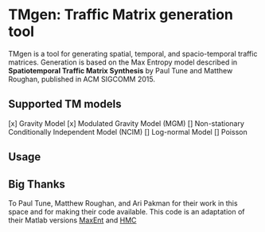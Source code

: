 # TMgen: Traffic Matrix generation tool

TMgen is a tool for generating spatial, temporal, and spacio-temporal traffic matrices.
Generation is based on the Max Entropy model described in
**Spatiotemporal Traffic Matrix Synthesis** by Paul Tune and Matthew Roughan, published in ACM SIGCOMM 2015.

## Supported TM models

[x] Gravity Model
[x] Modulated Gravity Model (MGM)
[] Non-stationary Conditionally Independent Model (NCIM)
[] Log-normal Model
[] Poisson

## Usage

## Big Thanks
To Paul Tune, Matthew Roughan, and Ari Pakman for their work in this space and for making their code available.
This code is an adaptation of their Matlab versions [MaxEnt](https://github.com/ptuls/MaxEntTM) and
[HMC](https://github.com/aripakman/hmc-tmg)
